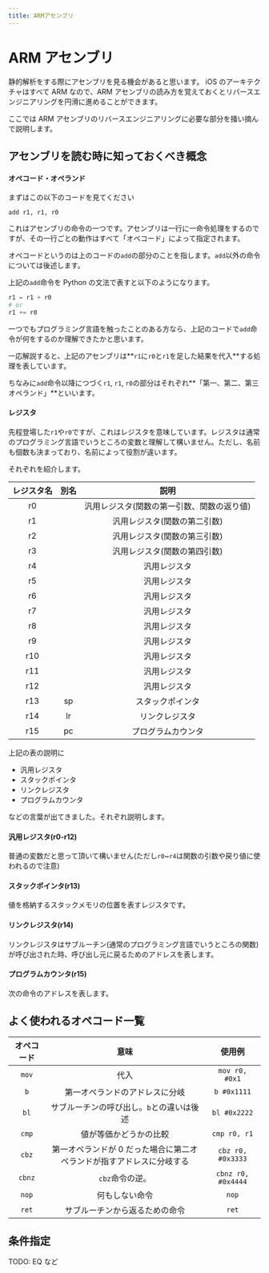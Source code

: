 ```yaml
---
title: ARMアセンブリ
---
```


# ARM アセンブリ

静的解析をする際にアセンブリを見る機会があると思います。
iOS のアーキテクチャはすべて ARM なので、ARM アセンブリの読み方を覚えておくとリバースエンジニアリングを円滑に進めることができます。

ここでは ARM アセンブリのリバースエンジニアリングに必要な部分を掻い摘んで説明します。

## アセンブリを読む時に知っておくべき概念

#### オペコード・オペランド

まずはこの以下のコードを見てください

```
add r1, r1, r0
```

これはアセンブリの命令の一つです。アセンブリは一行に一命令処理をするのですが、その一行ごとの動作はすべて「オペコード」によって指定されます。

オペコードというのは上のコードの`add`の部分のことを指します。`add`以外の命令については後述します。

上記の`add`命令を Python の文法で表すと以下のようになります。

```python
r1 = r1 + r0
# or
r1 += r0
```

一つでもプログラミング言語を触ったことのある方なら、上記のコードで`add`命令が何をするのか理解できたかと思います。

一応解説すると、上記のアセンブリは**`r1`に`r0`と`r1`を足した結果を代入**する処理を表しています。

ちなみに`add`命令以降につづく`r1`, `r1`, `r0`の部分はそれぞれ**「第一、第二、第三オペランド」**といいます。

#### レジスタ

先程登場した`r1`や`r0`ですが、これはレジスタを意味しています。レジスタは通常のプログラミング言語でいうところの変数と理解して構いません。ただし、名前も個数も決まっており、名前によって役割が違います。

それぞれを紹介します。

| レジスタ名 | 別名 |                    説明                    |
| :--------: | :--: | :----------------------------------------: |
|     r0     |      | 汎用レジスタ(関数の第一引数、関数の返り値) |
|     r1     |      |        汎用レジスタ(関数の第二引数)        |
|     r2     |      |        汎用レジスタ(関数の第三引数)        |
|     r3     |      |        汎用レジスタ(関数の第四引数)        |
|     r4     |      |                汎用レジスタ                |
|     r5     |      |                汎用レジスタ                |
|     r6     |      |                汎用レジスタ                |
|     r7     |      |                汎用レジスタ                |
|     r8     |      |                汎用レジスタ                |
|     r9     |      |                汎用レジスタ                |
|    r10     |      |                汎用レジスタ                |
|    r11     |      |                汎用レジスタ                |
|    r12     |      |                汎用レジスタ                |
|    r13     |  sp  |              スタックポインタ              |
|    r14     |  lr  |               リンクレジスタ               |
|    r15     |  pc  |             プログラムカウンタ             |

上記の表の説明に

- 汎用レジスタ
- スタックポインタ
- リンクレジスタ
- プログラムカウンタ

などの言葉が出てきました。それぞれ説明します。

#### 汎用レジスタ(r0-r12)

普通の変数だと思って頂いて構いません(ただし`r0`~`r4`は関数の引数や戻り値に使われるので注意)

#### スタックポインタ(r13)

値を格納するスタックメモリの位置を表すレジスタです。

#### リンクレジスタ(r14)

リンクレジスタはサブルーチン(通常のプログラミング言語でいうところの関数)が呼び出された時、呼び出し元に戻るためのアドレスを表します。

#### プログラムカウンタ(r15)

次の命令のアドレスを表します。

## よく使われるオペコード一覧

| オペコード |                                 意味                                  |       使用例       |
| :--------: | :-------------------------------------------------------------------: | :----------------: |
|   `mov`    |                                 代入                                  |   `mov r0, #0x1`   |
|    `b`     |                    第一オペランドのアドレスに分岐                     |    `b #0x1111`     |
|    `bl`    |               サブルーチンの呼び出し。`b`との違いは後述               |    `bl #0x2222`    |
|   `cmp`    |                        値が等価かどうかの比較                         |    `cmp r0, r1`    |
|   `cbz`    | 第一オペランドが 0 だった場合に第二オペランドが指すアドレスに分岐する | `cbz r0, #0x3333`  |
|   `cbnz`   |                            `cbz`命令の逆。                            | `cbnz r0, #0x4444` |
|   `nop`    |                            何もしない命令                             |       `nop`        |
|   `ret`    |                    サブルーチンから返るための命令                     |       `ret`        |

## 条件指定

TODO: EQ など
